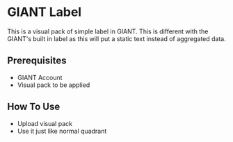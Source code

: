 # GIANT Label
This is a visual pack of simple label in GIANT. This is different with the GIANT's built in label as this will put a static text instead of aggregated data.

## Prerequisites
- GIANT Account
- Visual pack to be applied

## How To Use
- Upload visual pack
- Use it just like normal quadrant